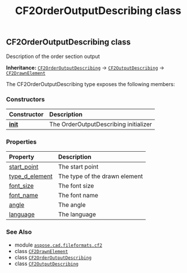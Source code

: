 ﻿---
title: CF2OrderOutputDescribing class
second_title: Aspose.CAD for Python via .NET API References
description: 
type: docs
weight: 110
url: /aspose.cad.fileformats.cf2/cf2orderoutputdescribing/
is_root: false
---

## CF2OrderOutputDescribing class

Description of the order section output



**Inheritance:** [`CF2OrderOutputDescribing`](/cad/python-net/aspose.cad.fileformats.cf2/cf2orderoutputdescribing) → 
[`CF2OutputDescribing`](/cad/python-net/aspose.cad.fileformats.cf2/cf2outputdescribing) → 
[`CF2DrawnElement`](/cad/python-net/aspose.cad.fileformats.cf2/cf2drawnelement)



The CF2OrderOutputDescribing type exposes the following members:

### Constructors
| Constructor | Description |
| :- | :- |
| [__init__](/cad/python-net/aspose.cad.fileformats.cf2/cf2orderoutputdescribing/__init__/#) | The OrderOutputDescribing initializer |


### Properties
| Property | Description |
| :- | :- |
| [start_point](/cad/python-net/aspose.cad.fileformats.cf2/cf2orderoutputdescribing/start_point) | The start point |
| [type_d_element](/cad/python-net/aspose.cad.fileformats.cf2/cf2orderoutputdescribing/type_d_element) | The type of the drawn element |
| [font_size](/cad/python-net/aspose.cad.fileformats.cf2/cf2orderoutputdescribing/font_size) | The font size |
| [font_name](/cad/python-net/aspose.cad.fileformats.cf2/cf2orderoutputdescribing/font_name) | The font name |
| [angle](/cad/python-net/aspose.cad.fileformats.cf2/cf2orderoutputdescribing/angle) | The angle |
| [language](/cad/python-net/aspose.cad.fileformats.cf2/cf2orderoutputdescribing/language) | The language |



### See Also
* module [`aspose.cad.fileformats.cf2`](..)
* class [`CF2DrawnElement`](/cad/python-net/aspose.cad.fileformats.cf2/cf2drawnelement)
* class [`CF2OrderOutputDescribing`](/cad/python-net/aspose.cad.fileformats.cf2/cf2orderoutputdescribing)
* class [`CF2OutputDescribing`](/cad/python-net/aspose.cad.fileformats.cf2/cf2outputdescribing)

